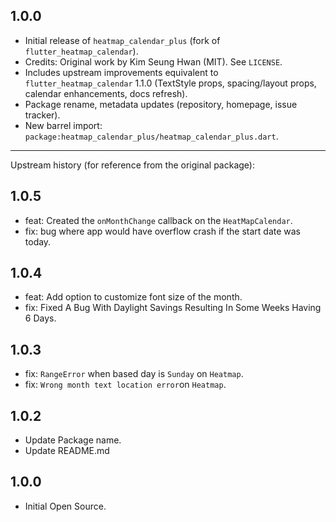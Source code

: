 ## 1.0.0

- Initial release of `heatmap_calendar_plus` (fork of `flutter_heatmap_calendar`).
- Credits: Original work by Kim Seung Hwan (MIT). See `LICENSE`.
- Includes upstream improvements equivalent to `flutter_heatmap_calendar` 1.1.0 (TextStyle props, spacing/layout props, calendar enhancements, docs refresh).
- Package rename, metadata updates (repository, homepage, issue tracker).
- New barrel import: `package:heatmap_calendar_plus/heatmap_calendar_plus.dart`.

---

Upstream history (for reference from the original package):

## 1.0.5

- feat: Created the `onMonthChange` callback on the `HeatMapCalendar`.
- fix: bug where app would have overflow crash if the start date was today.

## 1.0.4

- feat: Add option to customize font size of the month.
- fix: Fixed A Bug With Daylight Savings Resulting In Some Weeks Having 6 Days.

## 1.0.3

- fix: `RangeError` when based day is `Sunday` on `Heatmap`.
- fix: `Wrong month text location error`on `Heatmap`.

## 1.0.2

- Update Package name.
- Update README.md

## 1.0.0

- Initial Open Source.
